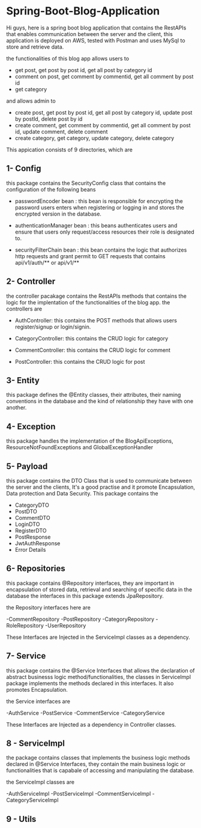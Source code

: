 # Spring-Boot-Blog-Application

Hi guys, here is a spring boot blog application 
that contains the RestAPIs that enables communication between the server and the client,
this application is deployed on AWS, tested with Postman and uses MySql to store and retrieve data.

the functionalities of this blog app allows users to 

- get post, get post by post id, get all post by category id
- comment on post, get comment by commentid, get all comment by post id
- get category

and allows admin to
- create post, get post by post id, get all post by category id, update post by postId, delete post by id
- create comment, get comment by commentid, get all comment by post id, update comment, delete comment
- create category, get category, update category, delete category

This appication consists of 9 directories, which are

## 1- Config

this package contains the SecurityConfig class that contains the configuration of the following beans

- passwordEncoder bean :
this bean is responsible for encrypting the password users enters when registering or logging in and stores the encrypted version in the database.

- authenticationManager bean :
this beans authenticates users and ensure that users only request/access resources their role is designated to.

- securityFilterChain bean :
this bean contains the logic that authorizes http requests and grant permit to GET requests that contains api/v1/auth/** or api/v1/**

## 2- Controller

the controller pacakage contains the RestAPIs methods that contains the logic for the implentation of the functionalities of the blog app.
the controllers are 

- AuthController:
  this contains the POST methods that allows users register/signup or login/signin.
  
- CategoryController:
  this contains the CRUD logic for category
  
- CommentController: 
  this contains the CRUD logic for comment
  
- PostController:
  this contains the CRUD logic for post
  
## 3- Entity

this package defines the @Entity classes, their attributes, their naming conventions in the database and the kind of relationship they have with one another.

## 4- Exception

this package handles the implementation of the BlogApiExceptions, ResourceNotFoundExceptions and GlobalExceptionHandler

## 5- Payload

this package contains the DTO <data transfer objects> Class that is used to communicate between the server and the clients, It's a good practise and it promote Encapsulation, Data protection and Data Security. This package contains the
  
  - CategoryDTO
  - PostDTO
  - CommentDTO
  - LoginDTO
  - RegisterDTO
  - PostResponse
  - JwtAuthResponse
  - Error Details
  
  ## 6- Repositories
  this package contains @Repository interfaces, they are important in encapsulation of stored data, retrieval and searching of specific data in the database
  the interfaces in this package extends JpaRepository.
  
  the Repository interfaces here are
  
  -CommentRepository
  -PostRepository
  -CategoryRepository
  -RoleRepository
  -UserRepository
  
  These Interfaces are Injected in the ServiceImpl classes as a dependency.
  
  ## 7- Service
  this package contains the @Service Interfaces that allows the declaration of abstract businesss logic method/functionalities, the classes in ServiceImpl package     implements the methods declared in this interfaces. It also promotes Encapsulation.
  
  the Service interfaces are 
  
  -AuthService
  -PostService
  -CommentService
  -CategoryService
  
  These Interfaces are Injected as a dependency in Controller classes. 
  
  ## 8 - ServiceImpl
  the package contains classes that implements the business logic methods declared in @Service Interfaces, they contain the main business logic or functionalities     that is capabale of accessing and manipulating the database. 
  
  the ServiceImpl classes are
  
  -AuthServiceImpl
  -PostServiceImpl
  -CommentServiceImpl
  -CategoryServiceImpl
  
  ## 9 - Utils
  
  
  
  
  

 
 
  
  





